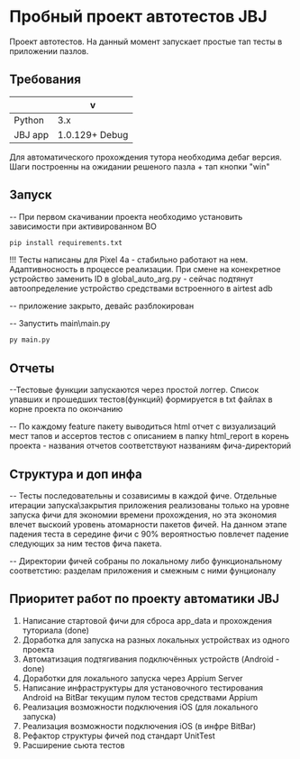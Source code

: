 # Пробный проект автотестов JBJ
Проект автотестов. На данный момент запускает простые тап тесты в приложении пазлов.

## Требования 
|        | v     |
|--------|-------|
| Python | 3.x   |
|JBJ app | 1.0.129+ Debug|

Для автоматического прохождения тутора необходима дебаг версия. Шаги построенны на
ожидании решеного пазла + тап кнопки "win"


## Запуск
-- При первом скачивании проекта необходимо установить зависимости 
при активированном ВО

```sh
pip install requirements.txt
```

!!! Тесты написаны для Pixel 4a - стабильно работают на нем. Адаптивносность в процессе реализации.
При смене на конекретное устройство заменить ID в global_auto_arg.py - сейчас подтянут автоопределение 
устройство средствами встроенного в airtest adb

-- приложение закрыто, девайс разблокирован 

-- Запустить main\main.py
```sh
py main.py
```

## Отчеты
 
--Тестовые функции запускаются через простой логгер. 
Список упавших и прошедших тестов(функций) формируется в txt файлах в корне проекта
по окончанию

-- По каждому feature пакету выводиться html отчет с визуализаций 
мест тапов и ассертов тестов с описанием в папку html_report в корень проекта -
названия отчетов соответствуют названиям фича-директорий

## Структура и доп инфа

-- Тесты последовательны и созависимы в каждой фиче. 
Отдельные итерации запуска\закрытия приложения реализованы
только на уровне запуска фичи для экономии времени прохождения, 
но эта экономия влечет выскоий уровень атомарности пакетов фичей. 
На данном этапе падения теста в середине фичи с 90% вероятностью 
повлечет падение следующих за ним тестов фича пакета. 

-- Директории фичей собраны по локальному либо функциональному соответстию: 
разделам приложения и смежным с ними фунционалу


## Приоритет работ по проекту автоматики JBJ

1. Написание стартовой фичи для сброса app_data и прохождения туториала (done)
2. Доработка для запуска на разных локальных устройствах из одного проекта
3. Автоматизация подтягивания подключённых устройств (Android - done)
4. Доработки для локального запуска через Appium Server
5. Написание инфраструктуры для установочного тестирования Android на BitBar текущим пулом тестов средствами Appium
6. Реализация возможности подключения iOS (для локального запуска)
7. Реализация возможности подключения iOS (в инфре BitBar)
8. Рефактор структуры фичей под стандарт UnitTest
9. Расширение сьюта тестов 

